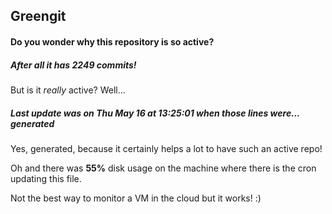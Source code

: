 ## Greengit

#### Do you wonder why this repository is so active?

##### After all it has 2249 commits!

But is it *really* active? Well...

##### Last update was on Thu May 16 at 13:25:01 when those lines were... generated

Yes, generated, because it certainly helps a lot to have such an active repo!

Oh and there was **55%** disk usage on the machine
where there is the cron updating this file.

Not the best way to monitor a VM in the cloud but it works! :)
